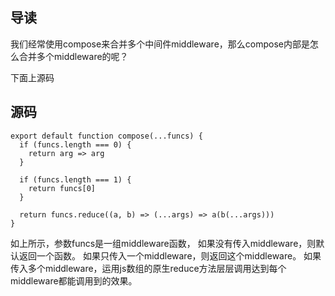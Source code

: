 ## 导读

我们经常使用compose来合并多个中间件middleware，那么compose内部是怎么合并多个middleware的呢？

下面上源码

## 源码

```
export default function compose(...funcs) {
  if (funcs.length === 0) {
    return arg => arg
  }

  if (funcs.length === 1) {
    return funcs[0]
  }

  return funcs.reduce((a, b) => (...args) => a(b(...args)))
}
```

如上所示，参数funcs是一组middleware函数，
如果没有传入middleware，则默认返回一个函数。
如果只传入一个middleware，则返回这个middleware。
如果传入多个middleware，运用js数组的原生reduce方法层层调用达到每个middleware都能调用到的效果。